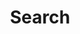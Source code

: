 ---
title: "Search"
slug: "search"
layout: "search"
outputs:
    - html
    - json
menu:
    main:
        weight: -75
        params: 
            icon: search
noIndex: false
robots: "index"    # Укажите, что страница должна индексироваться
draft: false       # Если страница уже опубликована
---